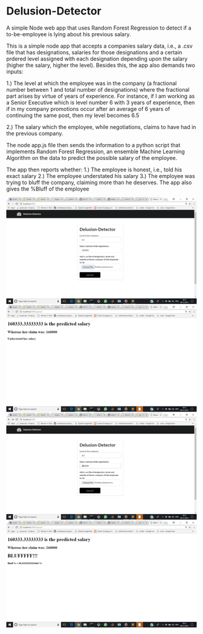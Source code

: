 # Delusion-Detector
A simple Node web app that uses Random Forest Regression to detect if a to-be-employee is lying about his previous salary.

This is a simple node app that accepts a companies salary data, i.e., a .csv file that has designations, salaries for those designations and a certain prdered level assigned with each designation depending upon the salary (higher the salary, higher the level).
Besides this, the app also demands two  inputs:

1.) The level at which the employee was in the company (a fractional number between 1 and total number of designations) where the fractional part arises by virtue of years of experience. For instance, if I am working as a Senior Executive which is level number 6 with 3 years of experience, then if in my company promotions occur after an average of 6 years of continuing the same post, then my level becomes 6.5 

2.) The salary which the employee, while negotiations, claims  to have had in the previous company.

The node app.js file then sends the information to a python script that implements Random Forest Regression, an ensemble Machine Learning Algorithm on the data to predict the possible salary of the employee.

The app then reports whether:
1.) The employee is honest, i.e., told his exact salary
2.) The employee understated his salary
3.) The employee was trying to bluff the company, claiming more than he deserves. The app also gives the %Bluff of the employee

![Alt text](/readMeSS/pic1.png?raw=true "App looks like:")
![Alt text](/readMeSS/pic2.png?raw=true "App looks like:")
![Alt text](/readMeSS/pic3.png?raw=true "App looks like:")
![Alt text](/readMeSS/pic4.png?raw=true "App looks like:")
